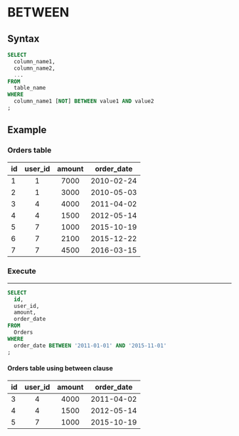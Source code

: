# BETWEEN

## Syntax

```sql
SELECT
  column_name1,
  column_name2,
  ...
FROM
  table_name
WHERE
  column_name1 [NOT] BETWEEN value1 AND value2
;
```

## Example

### Orders table

| id | user_id | amount | order_date |
|:---|:-------:|:------:|:----------:|
| 1  | 1       | 7000   | 2010-02-24 |
| 2  | 1       | 3000   | 2010-05-03 |
| 3  | 4       | 4000   | 2011-04-02 |
| 4  | 4       | 1500   | 2012-05-14 |
| 5  | 7       | 1000   | 2015-10-19 |
| 6  | 7       | 2100   | 2015-12-22 |
| 7  | 7       | 4500   | 2016-03-15 |

### Execute
---

```sql
SELECT
  id,
  user_id,
  amount,
  order_date
FROM
  Orders
WHERE
  order_date BETWEEN '2011-01-01' AND '2015-11-01'
;
```

#### Orders table using between clause

| id | user_id | amount | order_date |
|:---|:-------:|:------:|:----------:|
| 3  | 4       | 4000   | 2011-04-02 |
| 4  | 4       | 1500   | 2012-05-14 |
| 5  | 7       | 1000   | 2015-10-19 |
